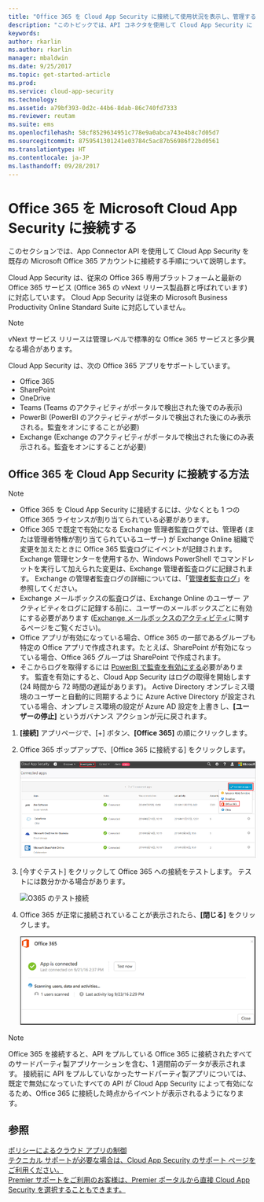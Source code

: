 ```yaml
---
title: "Office 365 を Cloud App Security に接続して使用状況を表示し、管理する | Microsoft Docs"
description: "このトピックでは、API コネクタを使用して Cloud App Security に Office 365 を接続する方法について説明します。"
keywords: 
author: rkarlin
ms.author: rkarlin
manager: mbaldwin
ms.date: 9/25/2017
ms.topic: get-started-article
ms.prod: 
ms.service: cloud-app-security
ms.technology: 
ms.assetid: a79bf393-0d2c-44b6-8dab-86c740fd7333
ms.reviewer: reutam
ms.suite: ems
ms.openlocfilehash: 58cf8529634951c778e9a0abca743e4b8c7d05d7
ms.sourcegitcommit: 8759541301241e03784c5ac87b56986f22bd0561
ms.translationtype: HT
ms.contentlocale: ja-JP
ms.lasthandoff: 09/28/2017
---
```

# <a name="connect-office-365-to-microsoft-cloud-app-security"></a>Office 365 を Microsoft Cloud App Security に接続する
このセクションでは、App Connector API を使用して Cloud App Security を既存の Microsoft Office 365 アカウントに接続する手順について説明します。  
  
Cloud App Security は、従来の Office 365 専用プラットフォームと最新の Office 365 サービス (Office 365 の vNext リリース製品群と呼ばれています) に対応しています。  Cloud App Security は従来の Microsoft Business Productivity Online Standard Suite に対応していません。 

> [!NOTE]
> vNext サービス リリースは管理レベルで標準的な Office 365 サービスと多少異なる場合があります。

Cloud App Security は、次の Office 365 アプリをサポートしています。

- Office 365
- SharePoint
- OneDrive
- Teams (Teams のアクティビティがポータルで検出された後でのみ表示)
- PowerBI (PowerBI のアクティビティがポータルで検出された後にのみ表示される。監査をオンにすることが必要)
- Exchange (Exchange のアクティビティがポータルで検出された後にのみ表示される。監査をオンにすることが必要)

 
## <a name="how-to-connect-office-365-to-cloud-app-security"></a>Office 365 を Cloud App Security に接続する方法  
  
> [!NOTE]
>- Office 365 を Cloud App Security に接続するには、少なくとも 1 つの Office 365 ライセンスが割り当てられている必要があります。
>-  Office 365 で既定で有効になる Exchange 管理者監査ログでは、管理者 (または管理者特権が割り当てられているユーザー) が Exchange Online 組織で変更を加えたときに Office 365 監査ログにイベントが記録されます。 Exchange 管理センターを使用するか、Windows PowerShell でコマンドレットを実行して加えられた変更は、Exchange 管理者監査ログに記録されます。 Exchange の管理者監査ログの詳細については、「[管理者監査ログ](http://go.microsoft.com/fwlink/p/?LinkID=619225)」を参照してください。
>- Exchange メールボックスの監査ログは、Exchange Online のユーザー アクティビティをログに記録する前に、ユーザーのメールボックスごとに有効にする必要があります ([Exchange メールボックスのアクティビティ](https://support.office.com/article/Search-the-audit-log-in-the-Office-365-Security-Compliance-Center-0d4d0f35-390b-4518-800e-0c7ec95e946c)に関するページをご覧ください)。
>- Office アプリが有効になっている場合、Office 365 の一部であるグループも特定の Office アプリで作成されます。たとえば、SharePoint が有効になっている場合、Office 365 グループは SharePoint で作成されます。
>- そこからログを取得するには [PowerBI で監査を有効にする](https://powerbi.microsoft.com/documentation/powerbi-admin-auditing/)必要があります。 監査を有効にすると、Cloud App Security はログの取得を開始します (24 時間から 72 時間の遅延があります)。
> Active Directory オンプレミス環境のユーザーと自動的に同期するように Azure Active Directory が設定されている場合、オンプレミス環境の設定が Azure AD 設定を上書きし、**[ユーザーの停止]** というガバナンス アクションが元に戻されます。 
 
1.  **[接続]** アプリページで、[+] ボタン、**[Office 365]** の順にクリックします。  

2.  Office 365 ポップアップで、[Office 365 に接続する] をクリックします。

      ![O365 を接続する](./media/connect-0365.png) 
 
3.  [今すぐテスト] をクリックして Office 365 への接続をテストします。 テストには数分かかる場合があります。
  
    ![O365 のテスト接続](./media/o365-test-connection.png) 
 
4.   Office 365 が正常に接続されていることが表示されたら、**[閉じる]** をクリックします。
  
     ![接続されている O365](./media/o365-connected.png) 

> [!NOTE] 
> Office 365 を接続すると、API をプルしている Office 365 に接続されたすべてのサードパーティ製アプリケーションを含む、1 週間前のデータが表示されます。 接続前に API をプルしていなかったサードパーティ製アプリについては、既定で無効になっていたすべての API が Cloud App Security によって有効になるため、Office 365 に接続した時点からイベントが表示されるようになります。

## <a name="see-also"></a>参照  
[ポリシーによるクラウド アプリの制御](control-cloud-apps-with-policies.md)   
[テクニカル サポートが必要な場合は、Cloud App Security のサポート ページをご利用ください。](http://support.microsoft.com/oas/default.aspx?prid=16031)   
[Premier サポートをご利用のお客様は、Premier ポータルから直接 Cloud App Security を選択することもできます。](https://premier.microsoft.com/)  
  
  